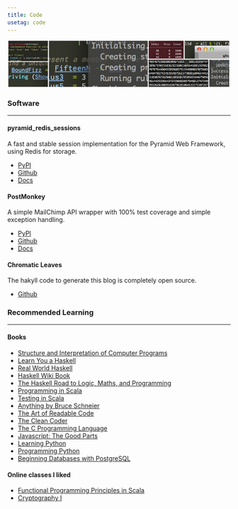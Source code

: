 ```yaml
---
title: Code
usetag: code
---
```


![](/images/CL_banner_code.png)

### Software

-------------------------------

#### pyramid_redis_sessions

A fast and stable session implementation for the Pyramid Web Framework,
using Redis for storage.

* [PyPI](https://pypi.python.org/pypi/pyramid_redis_sessions/)
* [Github](https://github.com/ericrasmussen/pyramid_redis_sessions)
* [Docs](http://pyramid_redis_sessions.readthedocs.org/en/latest/)


#### PostMonkey

A simple MailChimp API wrapper with 100% test coverage and simple exception
handling.

* [PyPI](https://pypi.python.org/pypi/postmonkey/)
* [Github](https://github.com/ericrasmussen/postmonkey)
* [Docs](http://python.chromaticleaves.com/docs/postmonkey/)


#### Chromatic Leaves

The hakyll code to generate this blog is completely open source.

* [Github](https://github.com/ericrasmussen/chromaticleaves)



### Recommended Learning

-------------------------------

#### Books

* [Structure and Interpretation of Computer Programs](http://mitpress.mit.edu/sicp/)
* [Learn You a Haskell](http://learnyouahaskell.com/)
* [Real World Haskell](http://book.realworldhaskell.org/)
* [Haskell Wiki Book](http://en.wikibooks.org/wiki/Haskell)
* [The Haskell Road to Logic, Maths, and Programming](http://homepages.cwi.nl/~jve/HR/)
* [Programming in Scala](http://www.artima.com/pins1ed/)
* [Testing in Scala](http://shop.oreilly.com/product/0636920022602.do)
* [Anything by Bruce Schneier](http://www.schneier.com/)
* [The Art of Readable Code](http://shop.oreilly.com/product/9780596802301.do)
* [The Clean Coder](http://www.amazon.com/Clean-Coder-Conduct-Professional-Programmers/dp/0137081073)
* [The C Programming Language](http://en.wikipedia.org/wiki/The_C_Programming_Language)
* [Javascript: The Good Parts](http://shop.oreilly.com/product/9780596517748.do)
* [Learning Python](http://shop.oreilly.com/product/0636920028154.do)
* [Programming Python](http://shop.oreilly.com/product/9780596158118.do)
* [Beginning Databases with PostgreSQL](http://www.apress.com/databases/postgresql/9781590594780)

#### Online classes I liked

* [Functional Programming Principles in Scala](https://www.coursera.org/course/progfun)
* [Cryptography I](https://www.coursera.org/course/crypto)

